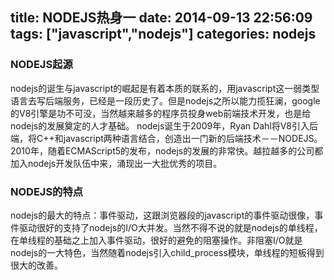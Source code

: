 title: NODEJS热身一
date: 2014-09-13 22:56:09
tags: ["javascript","nodejs"]
categories:	nodejs
---
### NODEJS起源 ###
nodejs的诞生与javascript的崛起是有着本质的联系的，用javascript这一弱类型语言去写后端服务，已经是一段历史了。但是nodejs之所以能力揽狂澜，google的V8引擎是功不可没，当然越来越多的程序员投身web前端技术开发，也是给nodejs的发展奠定的人才基础。
nodejs诞生于2009年，Ryan Dahl将V8引入后端，将C++和javascript两种语言结合，创造出一门新的后端技术－－NODEJS。
2010年，随着ECMAScript5的发布，nodejs的发展的非常快。越拉越多的公司都加入nodejs开发队伍中来，涌现出一大批优秀的项目。
### NODEJS的特点 ###
nodejs的最大的特点：事件驱动，这跟浏览器段的javascript的事件驱动很像，事件驱动很好的支持了nodejs的I/O大并发。当然不得不说的就是nodejs的单线程，在单线程的基础之上加入事件驱动，很好的避免的阻塞操作。非阻塞I/O就是nodejs的一大特色，当然随着nodejs引入child_process模块，单线程的短板得到很大的改善。